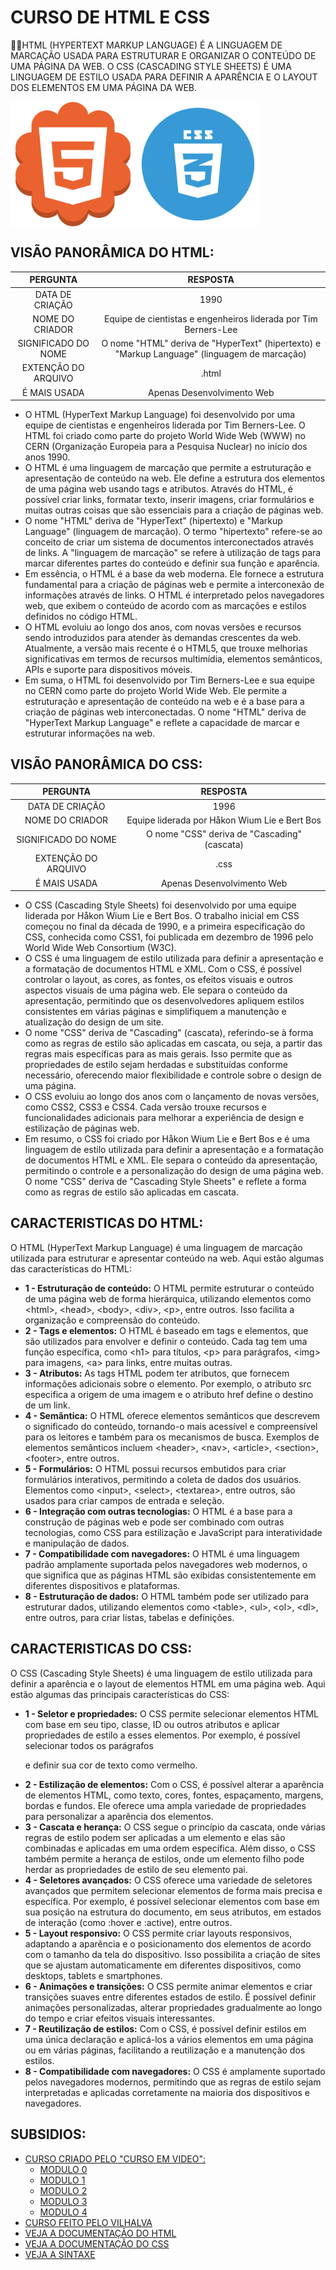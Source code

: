 # CURSO DE HTML E CSS
👨‍⚖️HTML (HYPERTEXT MARKUP LANGUAGE) É A LINGUAGEM DE MARCAÇÃO USADA PARA ESTRUTURAR E ORGANIZAR O CONTEÚDO DE UMA PÁGINA DA WEB. O CSS (CASCADING STYLE SHEETS) É UMA LINGUAGEM DE ESTILO USADA PARA DEFINIR A APARÊNCIA E O LAYOUT DOS ELEMENTOS EM UMA PÁGINA DA WEB.

<img src="HTML.png" align="left" width="200">
<img src="CSS.png" align="center" width="200"> <br>

## VISÃO PANORÂMICA DO HTML:
  | PERGUNTA | RESPOSTA |
  | :---: | :---: |
  | DATA DE CRIAÇÃO | 1990 |
  | NOME DO CRIADOR | Equipe de cientistas e engenheiros liderada por Tim Berners-Lee | 
  | SIGNIFICADO DO NOME | O nome "HTML" deriva de "HyperText" (hipertexto) e "Markup Language" (linguagem de marcação) |
  | EXTENÇÃO DO ARQUIVO | .html |
  | É MAIS USADA | Apenas Desenvolvimento Web |

  * O HTML (HyperText Markup Language) foi desenvolvido por uma equipe de cientistas e engenheiros liderada por Tim Berners-Lee. O HTML foi criado como parte do projeto World Wide Web (WWW) no CERN (Organização Europeia para a Pesquisa Nuclear) no início dos anos 1990.
  * O HTML é uma linguagem de marcação que permite a estruturação e apresentação de conteúdo na web. Ele define a estrutura dos elementos de uma página web usando tags e atributos. Através do HTML, é possível criar links, formatar texto, inserir imagens, criar formulários e muitas outras coisas que são essenciais para a criação de páginas web.
  * O nome "HTML" deriva de "HyperText" (hipertexto) e "Markup Language" (linguagem de marcação). O termo "hipertexto" refere-se ao conceito de criar um sistema de documentos interconectados através de links. A "linguagem de marcação" se refere à utilização de tags para marcar diferentes partes do conteúdo e definir sua função e aparência.
  * Em essência, o HTML é a base da web moderna. Ele fornece a estrutura fundamental para a criação de páginas web e permite a interconexão de informações através de links. O HTML é interpretado pelos navegadores web, que exibem o conteúdo de acordo com as marcações e estilos definidos no código HTML.
  * O HTML evoluiu ao longo dos anos, com novas versões e recursos sendo introduzidos para atender às demandas crescentes da web. Atualmente, a versão mais recente é o HTML5, que trouxe melhorias significativas em termos de recursos multimídia, elementos semânticos, APIs e suporte para dispositivos móveis.
  * Em suma, o HTML foi desenvolvido por Tim Berners-Lee e sua equipe no CERN como parte do projeto World Wide Web. Ele permite a estruturação e apresentação de conteúdo na web e é a base para a criação de páginas web interconectadas. O nome "HTML" deriva de "HyperText Markup Language" e reflete a capacidade de marcar e estruturar informações na web.

## VISÃO PANORÂMICA DO CSS:
  | PERGUNTA | RESPOSTA |
  | :---: | :---: |
  | DATA DE CRIAÇÃO | 1996 |
  | NOME DO CRIADOR | Equipe liderada por Håkon Wium Lie e Bert Bos | 
  | SIGNIFICADO DO NOME | O nome "CSS" deriva de "Cascading" (cascata) |
  | EXTENÇÃO DO ARQUIVO | .css |
  | É MAIS USADA | Apenas Desenvolvimento Web |

  * O CSS (Cascading Style Sheets) foi desenvolvido por uma equipe liderada por Håkon Wium Lie e Bert Bos. O trabalho inicial em CSS começou no final da década de 1990, e a primeira especificação do CSS, conhecida como CSS1, foi publicada em dezembro de 1996 pelo World Wide Web Consortium (W3C).
  * O CSS é uma linguagem de estilo utilizada para definir a apresentação e a formatação de documentos HTML e XML. Com o CSS, é possível controlar o layout, as cores, as fontes, os efeitos visuais e outros aspectos visuais de uma página web. Ele separa o conteúdo da apresentação, permitindo que os desenvolvedores apliquem estilos consistentes em várias páginas e simplifiquem a manutenção e atualização do design de um site.
  * O nome "CSS" deriva de "Cascading" (cascata), referindo-se à forma como as regras de estilo são aplicadas em cascata, ou seja, a partir das regras mais específicas para as mais gerais. Isso permite que as propriedades de estilo sejam herdadas e substituídas conforme necessário, oferecendo maior flexibilidade e controle sobre o design de uma página.
  * O CSS evoluiu ao longo dos anos com o lançamento de novas versões, como CSS2, CSS3 e CSS4. Cada versão trouxe recursos e funcionalidades adicionais para melhorar a experiência de design e estilização de páginas web.
  * Em resumo, o CSS foi criado por Håkon Wium Lie e Bert Bos e é uma linguagem de estilo utilizada para definir a apresentação e a formatação de documentos HTML e XML. Ele separa o conteúdo da apresentação, permitindo o controle e a personalização do design de uma página web. O nome "CSS" deriva de "Cascading Style Sheets" e reflete a forma como as regras de estilo são aplicadas em cascata.

## CARACTERISTICAS DO HTML:
  O HTML (HyperText Markup Language) é uma linguagem de marcação utilizada para estruturar e apresentar conteúdo na web. Aqui estão algumas das características do HTML:
  * **1 - Estruturação de conteúdo:** O HTML permite estruturar o conteúdo de uma página web de forma hierárquica, utilizando elementos como \<html>, \<head>, \<body>, \<div>, \<p>, entre outros. Isso facilita a organização e compreensão do conteúdo.
  * **2 - Tags e elementos:** O HTML é baseado em tags e elementos, que são utilizados para envolver e definir o conteúdo. Cada tag tem uma função específica, como \<h1> para títulos, \<p> para parágrafos, \<img> para imagens, \<a> para links, entre muitas outras.
  * **3 - Atributos:** As tags HTML podem ter atributos, que fornecem informações adicionais sobre o elemento. Por exemplo, o atributo src especifica a origem de uma imagem e o atributo href define o destino de um link.
  * **4 - Semântica:** O HTML oferece elementos semânticos que descrevem o significado do conteúdo, tornando-o mais acessível e compreensível para os leitores e também para os mecanismos de busca. Exemplos de elementos semânticos incluem \<header>, \<nav>, \<article>, \<section>, \<footer>, entre outros. 
  * **5 - Formulários:** O HTML possui recursos embutidos para criar formulários interativos, permitindo a coleta de dados dos usuários. Elementos como \<input>, \<select>, \<textarea>, entre outros, são usados para criar campos de entrada e seleção.
  * **6 - Integração com outras tecnologias:** O HTML é a base para a construção de páginas web e pode ser combinado com outras tecnologias, como CSS para estilização e JavaScript para interatividade e manipulação de dados.
  * **7 - Compatibilidade com navegadores:** O HTML é uma linguagem padrão amplamente suportada pelos navegadores web modernos, o que significa que as páginas HTML são exibidas consistentemente em diferentes dispositivos e plataformas.
  * **8 - Estruturação de dados:** O HTML também pode ser utilizado para estruturar dados, utilizando elementos como \<table>, \<ul>, \<ol>, \<dl>, entre outros, para criar listas, tabelas e definições.

## CARACTERISTICAS DO CSS:
  O CSS (Cascading Style Sheets) é uma linguagem de estilo utilizada para definir a aparência e o layout de elementos HTML em uma página web. Aqui estão algumas das principais características do CSS:
  * **1 - Seletor e propriedades:** O CSS permite selecionar elementos HTML com base em seu tipo, classe, ID ou outros atributos e aplicar propriedades de estilo a esses elementos. Por exemplo, é possível selecionar todos os parágrafos <p> e definir sua cor de texto como vermelho.
  * **2 - Estilização de elementos:** Com o CSS, é possível alterar a aparência de elementos HTML, como texto, cores, fontes, espaçamento, margens, bordas e fundos. Ele oferece uma ampla variedade de propriedades para personalizar a aparência dos elementos.
  * **3 - Cascata e herança:** O CSS segue o princípio da cascata, onde várias regras de estilo podem ser aplicadas a um elemento e elas são combinadas e aplicadas em uma ordem específica. Além disso, o CSS também permite a herança de estilos, onde um elemento filho pode herdar as propriedades de estilo de seu elemento pai.
  * **4 - Seletores avançados:** O CSS oferece uma variedade de seletores avançados que permitem selecionar elementos de forma mais precisa e específica. Por exemplo, é possível selecionar elementos com base em sua posição na estrutura do documento, em seus atributos, em estados de interação (como :hover e :active), entre outros.
  * **5 - Layout responsivo:** O CSS permite criar layouts responsivos, adaptando a aparência e o posicionamento dos elementos de acordo com o tamanho da tela do dispositivo. Isso possibilita a criação de sites que se ajustam automaticamente em diferentes dispositivos, como desktops, tablets e smartphones.
  * **6 - Animações e transições:** O CSS permite animar elementos e criar transições suaves entre diferentes estados de estilo. É possível definir animações personalizadas, alterar propriedades gradualmente ao longo do tempo e criar efeitos visuais interessantes.
  * **7 - Reutilização de estilos:** Com o CSS, é possível definir estilos em uma única declaração e aplicá-los a vários elementos em uma página ou em várias páginas, facilitando a reutilização e a manutenção dos estilos.
  * **8 - Compatibilidade com navegadores:** O CSS é amplamente suportado pelos navegadores modernos, permitindo que as regras de estilo sejam interpretadas e aplicadas corretamente na maioria dos dispositivos e navegadores.

## SUBSIDIOS:
- [CURSO CRIADO PELO "CURSO EM VIDEO":](https://www.youtube.com/@CursoemVideo)
  - [MODULO 0](https://youtube.com/playlist?list=PLHz_AreHm4dlAnJ_jJtV29RFxnPHDuk9o&si=Q0DrguukqqNMxUhj)
  - [MODULO 1](https://www.youtube.com/playlist?list=PLHz_AreHm4dkZ9-atkcmcBaMZdmLHft8n)
  - [MODULO 2](https://www.youtube.com/playlist?list=PLHz_AreHm4dlUpEXkY1AyVLQGcpSgVF8s)
  - [MODULO 3](https://www.youtube.com/playlist?list=PLHz_AreHm4dmcAviDwiGgHbeEJToxbOpZ)
  - [MODULO 4](https://www.youtube.com/playlist?list=PLHz_AreHm4dkcVCk2Bn_fdVQ81Fkrh6WT)
- [CURSO FEITO PELO VILHALVA](https://github.com/VILHALVA)
- [VEJA A DOCUMENTAÇÃO DO HTML](https://developer.mozilla.org/en-US/docs/Web/HTML)
- [VEJA A DOCUMENTAÇÃO DO CSS](https://developer.mozilla.org/en-US/docs/Web/CSS)
- [VEJA A SINTAXE](./SINTAXE.md)

